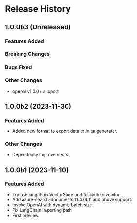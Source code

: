 # Release History

## 1.0.0b3 (Unreleased)

### Features Added

### Breaking Changes

### Bugs Fixed

### Other Changes
- openai v1.0.0+ support

## 1.0.0b2 (2023-11-30)

### Features Added
 - Added new format to export data to in qa generator.

### Other Changes

- Dependency improvements.

## 1.0.0b1 (2023-11-10)

### Features Added
- Try use langchain VectorStore and fallback to vendor.
- Add azure-search-documents 11.4.0b11 and above support.
- Invoke OpenAI with dynamic batch size.
- Fix LangChain importing path
- First preview.
